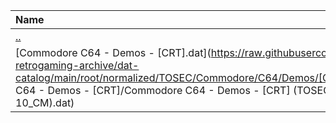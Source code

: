|Name|Size|
|:---|---:|
|[..](../index.html)|DIR|
|[Commodore C64 - Demos - [CRT].dat](https://raw.githubusercontent.com/open-retrogaming-archive/dat-catalog/main/root/normalized/TOSEC/Commodore/C64/Demos/[CRT]/Commodore C64 - Demos - [CRT]/Commodore C64 - Demos - [CRT] (TOSEC-v2021-08-10_CM).dat)|2303|
